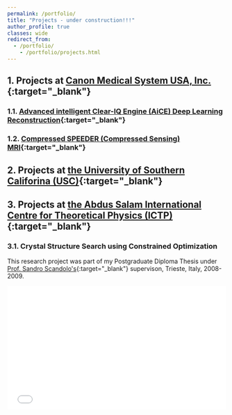 ```yaml
---
permalink: /portfolio/
title: "Projects - under construction!!!"
author_profile: true
classes: wide
redirect_from:
  - /portfolio/
    - /portfolio/projects.html
---
```


## **1.** Projects at [Canon Medical System USA, Inc.](https://us.medical.canon/){:target="_blank"} 

### **1.1.** [Advanced intelligent Clear-IQ Engine (AiCE) Deep Learning Reconstruction](https://us.medical.canon/products/magnetic-resonance/aice/){:target="_blank"}

### **1.2.** [Compressed SPEEDER (Compressed Sensing) MRI](https://us.medical.canon/products/magnetic-resonance/technology/compressed-speeder/){:target="_blank"}



## **2.** Projects at [the University of Southern Califorina (USC)](https://www.usc.edu/){:target="_blank"}




## **3.** Projects at [the Abdus Salam International Centre for Theoretical Physics (ICTP)](https://www.ictp.it/){:target="_blank"}

### **3.1.** Crystal Structure Search using Constrained Optimization

This research project was part of my Postgraduate Diploma Thesis under [Prof. Sandro Scandolo's](https://www.ictp.it/phonebook/person?id=2464){:target="_blank"} supervison, Trieste, Italy, 2008-2009.

<center>
<div class="container">
<iframe class="responsive-iframe"
src="/files/htmls/IctpThesis.html" width="650" allowfullscreen="" frameborder="0"></iframe>
</div>
</center>


<style>
.container {
  position: relative;
  overflow: hidden;
  width: 100%;
  padding-top: 56.25%; /* 16:9 Aspect Ratio (divide 9 by 16 = 0.5625) */
}

/* Then style the iframe to fit in the container div with full height and width */
.responsive-iframe {
  position: absolute;
  top: 0;
  left: 0;
  bottom: 0;
  right: 0;
  width: 100%;
  height: 100%;
}
<style>
